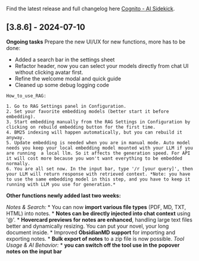 Find the latest release and full changelog here [Cognito - AI Sidekick](https://github.com/3-ark/Cognito-AI_Sidekick/releases).

## [3.8.6] - 2024-07-10

**Ongoing tasks** Prepare the new UI/UX for new functions, more has to be done: 
* Added a search bar in the settings sheet
* Refactor header, now you can select your models directly from chat UI without clicking avatar first.
* Refine the welcome modal and quick guide
* Cleaned up some debug logging code

```
How_to_use_RAG:

1. Go to RAG Settings panel in Configuration. 
2. Set your favorite embedding models (better start it before embedding).
3. Start embedding manually from the RAG Settings in Configuration by clicking on rebuild embedding button for the first time.
4. BM25 indexing will happen automatically, but you can rebuild it anyway.
5. Update embedding is needed when you are in manual mode. Auto model needs you keep your local embedding model mounted with your LLM if you are running  a local llm. So it affects the generation speed. For API it will cost more because you won't want everything to be embedded normally. 
6. You are all set now. In the input bar, type '/r [your query]', then your LLM will return response with retrieved context. *Note: you have to use the same embedding model in this step, and you have to keep it running with LLM you use for generation.*
```

**Other functions newly added last two weeks:**

*Notes & Search:*
    *   You can now **import various file types** (PDF, MD, TXT, HTML) into notes.
    *   **Notes can be directly injected into chat context** using '@'.
    *   **Hovercard previews for notes are enhanced**, handling large text files better and dynamically resizing. You can put your novel, your long document inside.
    *   Improved **ObsidianMD support** for importing and exporting notes.
    *   **Bulk export of notes** to a zip file is now possible.
*Tool Usage & AI Behavior:*
    *   **you can switch off the tool use in the popover notes on the input bar**

